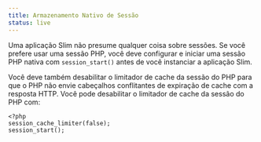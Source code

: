 ```yaml
---
title: Armazenamento Nativo de Sessão
status: live
---
```


Uma aplicação Slim não presume qualquer coisa sobre sessões. Se você prefere usar uma sessão PHP, você deve configurar
e iniciar uma sessão PHP nativa com `session_start()` antes de você instanciar a aplicação Slim.

Você deve também desabilitar o limitador de cache da sessão do PHP para que o PHP não envie cabeçalhos conflitantes de 
expiração de cache com a resposta HTTP. Você pode desabilitar o limitador de cache da sessão do PHP com:

    <?php
    session_cache_limiter(false);
    session_start();
